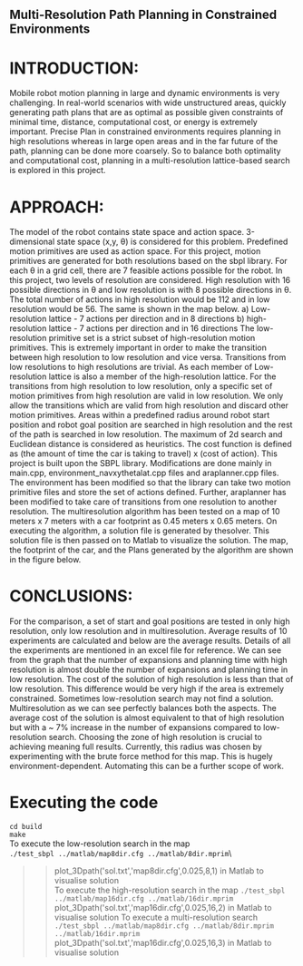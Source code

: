 ## Multi-Resolution Path Planning in Constrained Environments
# INTRODUCTION:
Mobile robot motion planning in large and dynamic environments is very challenging. In real-world
scenarios with wide unstructured areas, quickly generating path plans that are as optimal as possible
given constraints of minimal time, distance, computational cost, or energy is extremely important. Precise
Plan in constrained environments requires planning in high resolutions whereas in large open areas and
in the far future of the path, planning can be done more coarsely. So to balance both optimality and
computational cost, planning in a multi-resolution lattice-based search is explored in this project.
# APPROACH:
The model of the robot contains state space and action space. 3-dimensional state space (x,y, θ)
is considered for this problem. Predefined motion primitives are used as action space. For this project,
motion primitives are generated for both resolutions based on the sbpl library. For each θ in a grid cell,
there are 7 feasible actions possible for the robot. In this project, two levels of resolution are considered.
High resolution with 16 possible directions in θ and low resolution is with 8 possible directions in θ. The
total number of actions in high resolution would be 112 and in low resolution would be 56. The same is
shown in the map below.
a) Low-resolution lattice - 7 actions per direction
and in 8 directions
b) high-resolution lattice - 7 actions per direction
and in 16 directions
The low-resolution primitive set is a strict subset of high-resolution motion primitives. This is
extremely important in order to make the transition between high resolution to low resolution and vice
versa. Transitions from low resolutions to high resolutions are trivial. As each member of Low-resolution
lattice is also a member of the high-resolution lattice. For the transitions from high resolution to low
resolution, only a specific set of motion primitives from high resolution are valid in low resolution. We only
allow the transitions which are valid from high resolution and discard other motion primitives.
Areas within a predefined radius around robot start position and robot goal position are searched
in high resolution and the rest of the path is searched in low resolution. The maximum of 2d search and
Euclidean distance is considered as heuristics. The cost function is defined as (the amount of time the car
is taking to travel) x (cost of action). This project is built upon the SBPL library. Modifications are done
mainly in main.cpp, environment_navxythetalat.cpp files and araplanner.cpp files. The environment has
been modified so that the library can take two motion primitive files and store the set of actions defined.
Further, araplanner has been modified to take care of transitions from one resolution to another
resolution. The multiresolution algorithm has been tested on a map of 10 meters x 7 meters with a car
footprint as 0.45 meters x 0.65 meters. On executing the algorithm, a solution file is generated by thesolver. This solution file is then passed on to Matlab to visualize the solution. The map, the footprint of the
car, and the Plans generated by the algorithm are shown in the figure below.
# CONCLUSIONS:
For the comparison, a set of start and goal positions are tested in only high resolution, only low
resolution and in multiresolution. Average results of 10 experiments are calculated and below are the
average results. Details of all the experiments are mentioned in an excel file for reference. We can see
from the graph that the number of expansions and planning time with high resolution is almost double the
number of expansions and planning time in low resolution. The cost of the solution of high resolution is
less than that of low resolution. This difference would be very high if the area is extremely constrained.
Sometimes low-resolution search may not find a solution. Multiresolution as we can see perfectly
balances both the aspects. The average cost of the solution is almost equivalent to that of high resolution
but with a ~ 7% increase in the number of expansions compared to low-resolution search. Choosing the
zone of high resolution is crucial to achieving meaning full results. Currently, this radius was chosen by
experimenting with the brute force method for this map. This is hugely environment-dependent.
Automating this can be a further scope of work.
# Executing the code 
`cd build`\
`make`\
To execute the low-resolution search in the map\
`./test_sbpl ../matlab/map8dir.cfg ../matlab/8dir.mprim`\
>> plot_3Dpath('sol.txt','map8dir.cfg',0.025,8,1) in Matlab to visualise solution\
To execute the high-resolution search in the map
`./test_sbpl ../matlab/map16dir.cfg ../matlab/16dir.mprim`
>> plot_3Dpath('sol.txt','map16dir.cfg',0.025,16,2) in Matlab to visualise solution
To execute a multi-resolution search
`./test_sbpl ../matlab/map8dir.cfg ../matlab/8dir.mprim ../matlab/16dir.mprim`
>> plot_3Dpath('sol.txt','map16dir.cfg',0.025,16,3) in Matlab to visualise solution
